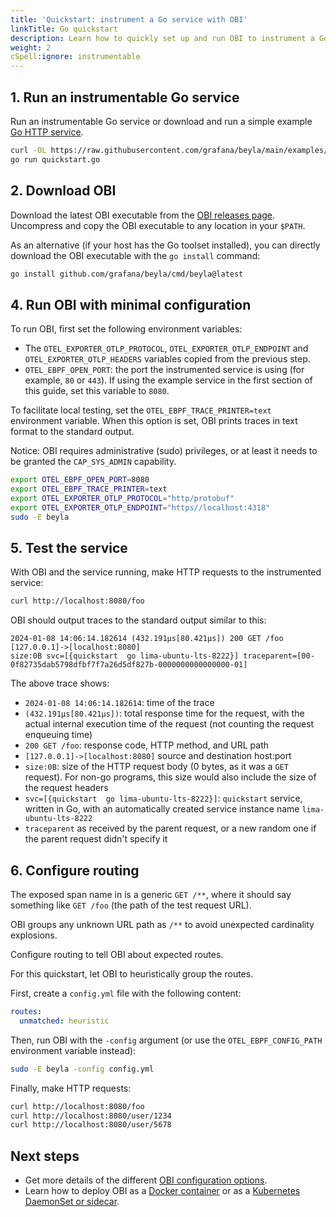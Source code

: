 ```yaml
---
title: 'Quickstart: instrument a Go service with OBI'
linkTitle: Go quickstart
description: Learn how to quickly set up and run OBI to instrument a Go service
weight: 2
cSpell:ignore: instrumentable
---
```


## 1. Run an instrumentable Go service

Run an instrumentable Go service or download and run a simple example
[Go HTTP service](https://github.com/grafana/beyla/tree/main/examples/quickstart/golang).

```bash
curl -OL https://raw.githubusercontent.com/grafana/beyla/main/examples/quickstart/golang/quickstart.go
go run quickstart.go
```

## 2. Download OBI

Download the latest OBI executable from the
[OBI releases page](https://github.com/grafana/beyla/releases). Uncompress and
copy the OBI executable to any location in your `$PATH`.

As an alternative (if your host has the Go toolset installed), you can directly
download the OBI executable with the `go install` command:

```sh
go install github.com/grafana/beyla/cmd/beyla@latest
```

## 4. Run OBI with minimal configuration

To run OBI, first set the following environment variables:

- The `OTEL_EXPORTER_OTLP_PROTOCOL`, `OTEL_EXPORTER_OTLP_ENDPOINT` and
  `OTEL_EXPORTER_OTLP_HEADERS` variables copied from the previous step.
- `OTEL_EBPF_OPEN_PORT`: the port the instrumented service is using (for
  example, `80` or `443`). If using the example service in the first section of
  this guide, set this variable to `8080`.

To facilitate local testing, set the `OTEL_EBPF_TRACE_PRINTER=text` environment
variable. When this option is set, OBI prints traces in text format to the
standard output.

Notice: OBI requires administrative (sudo) privileges, or at least it needs to
be granted the `CAP_SYS_ADMIN` capability.

```sh
export OTEL_EBPF_OPEN_PORT=8080
export OTEL_EBPF_TRACE_PRINTER=text
export OTEL_EXPORTER_OTLP_PROTOCOL="http/protobuf"
export OTEL_EXPORTER_OTLP_ENDPOINT="https//localhost:4318"
sudo -E beyla
```

## 5. Test the service

With OBI and the service running, make HTTP requests to the instrumented
service:

```bash
curl http://localhost:8080/foo
```

OBI should output traces to the standard output similar to this:

```text
2024-01-08 14:06:14.182614 (432.191µs[80.421µs]) 200 GET /foo [127.0.0.1]->[localhost:8080]
size:0B svc=[{quickstart  go lima-ubuntu-lts-8222}] traceparent=[00-0f82735dab5798dfbf7f7a26d5df827b-0000000000000000-01]
```

The above trace shows:

- `2024-01-08 14:06:14.182614`: time of the trace
- `(432.191µs[80.421µs])`: total response time for the request, with the actual
  internal execution time of the request (not counting the request enqueuing
  time)
- `200 GET /foo`: response code, HTTP method, and URL path
- `[127.0.0.1]->[localhost:8080]` source and destination host:port
- `size:0B`: size of the HTTP request body (0 bytes, as it was a `GET` request).
  For non-go programs, this size would also include the size of the request
  headers
- `svc=[{quickstart  go lima-ubuntu-lts-8222}]`: `quickstart` service, written
  in Go, with an automatically created service instance name
  `lima-ubuntu-lts-8222`
- `traceparent` as received by the parent request, or a new random one if the
  parent request didn't specify it

## 6. Configure routing

The exposed span name in is a generic `GET /**`, where it should
say something like `GET /foo` (the path of the test request URL).

OBI groups any unknown URL path as `/**` to avoid unexpected cardinality
explosions.

Configure routing to tell OBI about expected routes.

For this quickstart, let OBI to heuristically group the routes.

First, create a `config.yml` file with the following content:

```yaml
routes:
  unmatched: heuristic
```

Then, run OBI with the `-config` argument (or use the `OTEL_EBPF_CONFIG_PATH`
environment variable instead):

```bash
sudo -E beyla -config config.yml
```

Finally, make HTTP requests:

```bash
curl http://localhost:8080/foo
curl http://localhost:8080/user/1234
curl http://localhost:8080/user/5678
```

## Next steps

- Get more details of the different
  [OBI configuration options](../../configure/).
- Learn how to deploy OBI as a [Docker container](../../setup/docker/) or as a
  [Kubernetes DaemonSet or sidecar](../../setup/kubernetes/).
